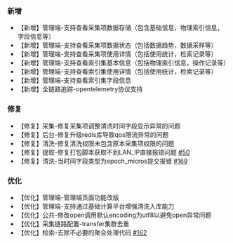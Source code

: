 ### 新增
- 【新增】管理端-支持查看采集项数据存储（包含基础信息，物理索引信息，字段信息等）
- 【新增】管理端-支持查看采集项数据状态（包括数据趋势，数据采样等）
- 【新增】管理端-支持查看采集项使用详情（包括使用统计，检索记录等）
- 【新增】管理端-支持查看索引集基本信息（包括物理索引信息，操作记录等）
- 【新增】管理端-支持查看索引集使用详情（包括使用统计，检索记录等）
- 【新增】管理端-支持查看索引集字段信息
- 【新增】全链路追踪-opentelemetry协议支持
### 修复
- 【修复】采集-修复采集项调整清洗时间字段显示异常的问题
- 【修复】后台-修复升级redis库导致qos限流异常的问题
- 【修复】清洗-修复清洗权限未包含原本采集项权限的问题
- 【修复】提取-修复打包脚本获取不到LAN_IP直接报错问题 [#50](https://github.com/TencentBlueKing/bk-log/issues/50)
- 【修复】清洗-当时间字段类型为epoch_micros提交报错 [#169](https://github.com/TencentBlueKing/bk-log/pull/169)
### 优化
- 【优化】管理端-管理端页面功能改版
- 【优化】管理端-支持通过基础计算平台增强清洗入库能力
- 【优化】公共-修改open调用默认encoding为utf8以避免open异常问题
- 【优化】采集链路配置-transfer集群去重
- 【优化】检索-去除不必要的聚合处理代码 [#162](https://github.com/TencentBlueKing/bk-log/pull/162)
